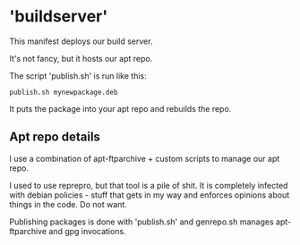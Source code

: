 # 'buildserver'

This manifest deploys our build server.

It's not fancy, but it hosts our apt repo.

The script 'publish.sh' is run like this:

    publish.sh mynewpackage.deb

It puts the package into your apt repo and rebuilds the repo.

## Apt repo details

I use a combination of apt-ftparchive + custom scripts to manage our apt repo.

I used to use reprepro, but that tool is a pile of shit. It is completely
infected with debian policies - stuff that gets in my way and enforces opinions
about things in the code. Do not want.

Publishing packages is done with 'publish.sh' and genrepo.sh manages
apt-ftparchive and gpg invocations.
